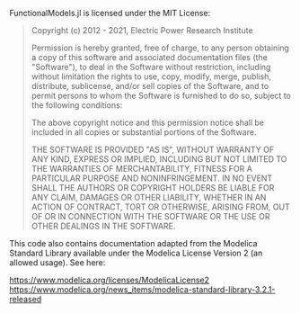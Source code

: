 FunctionalModels.jl is licensed under the MIT License:

> Copyright (c) 2012 - 2021, Electric Power Research Institute
>
> Permission is hereby granted, free of charge, to any person obtaining
> a copy of this software and associated documentation files (the
> "Software"), to deal in the Software without restriction, including
> without limitation the rights to use, copy, modify, merge, publish,
> distribute, sublicense, and/or sell copies of the Software, and to
> permit persons to whom the Software is furnished to do so, subject to
> the following conditions:
>
> The above copyright notice and this permission notice shall be
> included in all copies or substantial portions of the Software.
>
> THE SOFTWARE IS PROVIDED "AS IS", WITHOUT WARRANTY OF ANY KIND,
> EXPRESS OR IMPLIED, INCLUDING BUT NOT LIMITED TO THE WARRANTIES OF
> MERCHANTABILITY, FITNESS FOR A PARTICULAR PURPOSE AND
> NONINFRINGEMENT. IN NO EVENT SHALL THE AUTHORS OR COPYRIGHT HOLDERS BE
> LIABLE FOR ANY CLAIM, DAMAGES OR OTHER LIABILITY, WHETHER IN AN ACTION
> OF CONTRACT, TORT OR OTHERWISE, ARISING FROM, OUT OF OR IN CONNECTION
> WITH THE SOFTWARE OR THE USE OR OTHER DEALINGS IN THE SOFTWARE.

This code also contains documentation adapted from the Modelica
Standard Library available under the Modelica License Version 2 (an
allowed usage). See here:

https://www.modelica.org/licenses/ModelicaLicense2
https://www.modelica.org/news_items/modelica-standard-library-3.2.1-released

